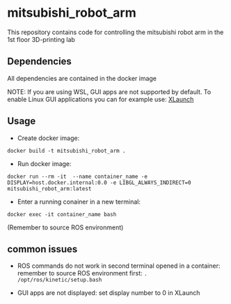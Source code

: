 # mitsubishi_robot_arm
This repository contains code for controlling the mitsubishi robot arm in the 1st floor 3D-printing lab

## Dependencies
All dependencies are contained in the docker image

NOTE: If you are using WSL, GUI apps are not supported by default. To enable Linux GUI applications you can for example use: [XLaunch](https://sourceforge.net/projects/vcxsrv/)

## Usage

- Create docker image:
```
docker build -t mitsubishi_robot_arm .
```

- Run docker image:
```
docker run --rm -it  --name container_name -e DISPLAY=host.docker.internal:0.0 -e LIBGL_ALWAYS_INDIRECT=0 mitsubishi_robot_arm:latest
```

- Enter a running conainer in a new terminal:
```
docker exec -it container_name bash
```
(Remember to source ROS environment)

## common issues
- ROS commands do not work in second terminal opened in a container: remember to source ROS environment first: `. /opt/ros/kinetic/setup.bash`

- GUI apps are not displayed: set display number to 0 in XLaunch